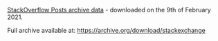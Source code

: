 [StackOverflow Posts archive data](https://ia800107.us.archive.org/view_archive.php?archive=/27/items/stackexchange/stackoverflow.com-Posts.7z) - downloaded on the 9th of February 2021. 

Full archive available at: https://archive.org/download/stackexchange
